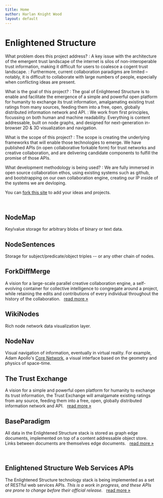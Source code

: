 ```yaml
---
title: Home
author: Harlan Knight Wood
layout: default
---
```


Enlightened Structure
=====================

What problem does this project address?
  : A key issue with the architecture of the emergent trust landscape of the internet is silos of non-interoperable trust information, making it difficult for users to coalesce a cogent trust landscape.
  : Furthermore, current collaboration paradigms are limited – notably, it is difficult to collaborate with large numbers of people, especially when conflicting ideas are present.

What is the goal of this project?
  : The goal of Enlightened Structure is to enable and facilitate the emergence of a simple and powerful open platform for humanity to exchange its trust information, amalgamating existing trust ratings from many sources, feeding them into a free, open, globally distributed information network and API.
  : We work from first principles, focussing on both human and machine readability. Everything is content addressable, built on node graphs, and designed for next-generation in-browser 2D & 3D visualization and navigation.

What is the scope of this project?
  : The scope is creating the underlying frameworks that will enable those technologies to emerge. We have published APIs (in open collaborative forkable form) for trust networks and creative collaboration, and are delivering candidate components to fulfill the promise of those APIs.

What development methodology is being used?
  : We are fully immersed in open source collaboration ethos, using existing systems such as github, and bootstrapping on our own collaboration engine, creating our IP inside of the systems we are devloping.

You can [fork this site][] to add your ideas and projects.

<div class="hr-ellipsis">&nbsp;</div>

NodeMap
-------

Key/value storage for arbitrary blobs of binary or text data.

NodeSentences
-------------

Storage for subject/predicate/object triples -- or any other chain of nodes.

ForkDiffMerge
-------------

A vision for a large-scale parallel creative collaboration engine, a self-evolving container for
collective intelligence to congregate around a project, while retaining the edits and contributions
of every individual throughout the history of the collaboration. &nbsp; [read more
&raquo;](/ForkDiffMerge)

WikiNodes
---------

Rich node network data visualization layer.

NodeNav
-------

Visual navigation of information, eventually in virtual reality.  For example, Adam Apollo's [Core
Network][], a visual interface based on the geometry and physics of space-time.

The Trust Exchange
------------------

A vision for a simple and powerful open platform for humanity to exchange its trust information, the
Trust Exchange will amalgamate existing ratings from any source, feeding them into a free, open,
globally distributed information network and API. &nbsp; [read more &raquo;](/Trust_Exchange)

BaseParadigm
------------

All data in the Enlightened Structure stack is stored as graph edge documents, implemented on top
of a content addressable object store. Links between documents are themselves edge documents.
&nbsp; [read more &raquo;](/BaseParadigm)


<div class="hr-ellipsis">&nbsp;</div>

Enlightened Structure Web Services APIs
---------------------------------------

The Enlightened Structure technology stack is being implemented as a set of RESTful web services
APIs. *This is a work in progress, and these APIs are prone to change before their official
release.* &nbsp; [read more &raquo;](/API)

[Core Network]: /Core_Network
[fork this site]: https://github.com/onesunone/Enlightened_Structure
